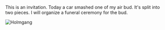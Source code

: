 This is an invitation.
Today a car smashed one of my air bud. It's split into two pieces. 
I will organize a funeral ceremony for the bud.

![Holmgang](https://raw.githubusercontent.com/fatiherikli/funeral-party/master/buds.jpg)
